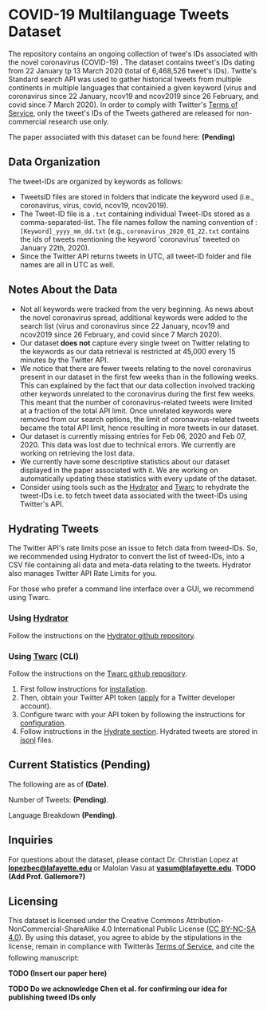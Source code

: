 # COVID-19 Multilanguage Tweets Dataset

The repository contains an ongoing collection of twee's IDs associated with the novel coronavirus (COVID-19) .
The dataset contains tweet's IDs dating from 22 January tp 13 March 2020 (total of 6,468,526 tweet's IDs). Twitte's Standard search API was used to gather historical tweets from 
multiple continents in multiple languages that containied a given keyword (virus and coronavirus since 22 January, 
ncov19 and ncov2019 since 26 February, and covid since 7 March 2020).
In order to comply with Twitter's [Terms of Service](https://developer.twitter.com/en/developer-terms/agreement-and-policy), 
 only the tweet's IDs of the Tweets gathered are released for non-commercial research use only.

The paper associated with this dataset can be found here: **(Pending)**

## Data Organization
The tweet-IDs are organized by keywords as follows:
* TweetsID files are stored in folders that indicate the keyword used (i.e., coronavirus, virus, covid, ncov19, ncov2019). 
* The Tweet-ID file is a `.txt` containing individual Tweet-IDs stored as a comma-separated-list. The file names follow the naming convention of : `[Keyword]_yyyy_mm_dd.txt` (e.g., `coronavirus_2020_01_22.txt` contains the ids of tweets mentioning the keyword 'coronavirus' tweeted on January 22th, 2020).
* Since the Twitter API returns tweets in UTC, all tweet-ID folder and file names are all in UTC as well.


## Notes About the Data
* Not all keywords were tracked from the very beginning. As news about the novel coronavirus spread, 
additional keywords were added to the search list (virus and coronavirus since 22 January, 
ncov19 and ncov2019 since 26 February, and covid since 7 March 2020).
* Our dataset **does not** capture every single tweet on Twitter relating to the keywords as our data retrieval is restricted at 45,000 every 15 minutes by the Twitter API.
* We notice that there are fewer tweets relating to the novel coronavirus present in our dataset in the first few weeks than in the following weeks. This can explained by the fact that our data collection involved tracking other keywords unrelated to the coronavirus during the first few weeks. This meant that the number of coronavirus-related tweets were limited at a fraction of the total API limit. Once unrelated keywords were removed from our search options, the limit of coronavirus-related tweets became the total API limit, hence resulting in more tweets in our dataset.
* Our dataset is currently missing entries for Feb 06, 2020 and Feb 07, 2020. This data was lost due to technical errors. We currently are
working on retrieving the lost data.
* We currently have some descriptive statistics about our dataset displayed in the paper associated with it. We are working on 
automatically updating these statistics with every update of the dataset.
* Consider using tools such as the [Hydrator](https://github.com/DocNow/hydrator) and [Twarc](https://github.com/DocNow/twarc) to 
rehydrate the tweet-IDs i.e. to fetch tweet data associated with the tweet-IDs using Twitter's API. 

## Hydrating Tweets

The Twitter API's rate limits pose an issue to fetch data from tweed-IDs. So, we recommended using Hydrator to convert the list of tweed-IDs, into a CSV file containing all data and meta-data relating to the tweets. Hydrator also manages Twitter API Rate Limits for you. 

For those who prefer a command line interface over a GUI, we recommend using Twarc.

### Using [Hydrator](https://github.com/DocNow/hydrator)
Follow the instructions on the [Hydrator github repository](https://github.com/DocNow/hydrator).

### Using [Twarc](https://github.com/DocNow/twarc) (CLI)
Follow the instructions on the [Twarc github repository](https://github.com/DocNow/twarc). 
1. First follow instructions for [installation](https://github.com/DocNow/twarc#Install). 
2. Then, obtain your Twitter API token ([apply](https://developer.twitter.com/en/apply-for-access) for a Twitter developer account).
3. Configure twarc with your API token by following the instructions for [configuration](https://github.com/DocNow/twarc#Quickstart).
4. Follow instructions in the [Hydrate section](https://github.com/DocNow/twarc#hydrate). Hydrated tweets are stored in [jsonl](http://jsonlines.org/) files. 


## Current Statistics (Pending)

The following are as of **(Date)**.

Number of Tweets: **(Pending)**.

Language Breakdown **(Pending)**.

## Inquiries

For questions about the dataset, please contact Dr. Christian Lopez at **lopezbec@lafayette.edu** or Malolan Vasu at **vasum@lafayette.edu**. **TODO (Add Prof. Gallemore?)**

## Licensing
This dataset is licensed under the Creative Commons Attribution-NonCommercial-ShareAlike 4.0 International Public License ([CC BY-NC-SA 4.0](https://creativecommons.org/licenses/by-nc-sa/4.0/)). By using this dataset, you agree to abide by the stipulations in the license, remain in compliance with Twitterâs [Terms of Service](https://developer.twitter.com/en/developer-terms/agreement-and-policy), and cite the following manuscript: 

**TODO (Insert our paper here)**

**TODO Do we acknowledge Chen et al. for confirming our idea for publishing tweed IDs only**
